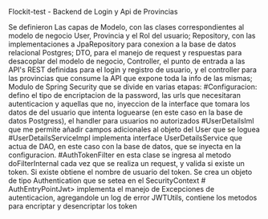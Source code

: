 Flockit-test - Backend de Login y Api de Provincias

Se definieron Las capas de Modelo, con las clases correspondientes al modelo de negocio User, Provincia y el Rol del usuario; Repository, con las implementaciones a JpaRepository para conexion a la base de datos relacional Postgres; DTO, para el manejo de request y respuestas para desacoplar del modelo de negocio, Controller, el punto de entrada a las API's REST definidas para el login y registro de usuario, y el controller para las provincias que consume la API que expone toda la info de las mismas; Modulo de Spring Security que se divide en varias etapas:
#Configuracion: defino el tipo de encriptacion de la password, las urls que necesitaran autenticacion y aquellas que no, inyeccion de la interface que tomara los datos de del usuario que intenta loguearse (en este caso en la base de datos Postgress), el handler para usuarios no autorizados
         #UserDetailsIml que me permite añadir campos adicionales al objeto del User que se loguea
         #UserDetailsServiceImpl implementa interface UserDetailsService que actua de DAO, en este caso con la base de datos, que se inyecta en la configuracion.
         #AuthTokenFilter en esta clase se ingresa al metodo doFilterInternal cada vez que se realiza un request, y valida si existe un token. Si existe obtiene el nombre de       usuario del token. Se crea un objeto de tipo Authentication que se setea en el SecurityContext
         # AuthEntryPointJwt> implementa el manejo de Excepciones de autenticacion, agregandole un log de error
         JWTUtils, contiene los metodos para encriptar y desencriptar los token
         
